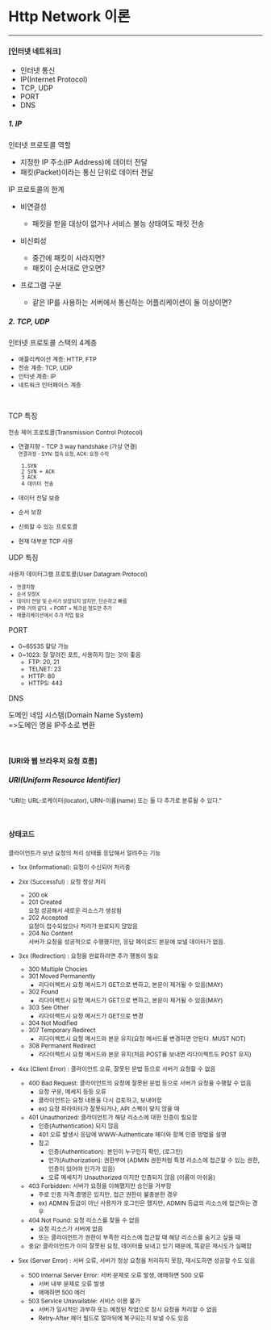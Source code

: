 # Http Network 이론

---

#### [인터넷 네트워크]
- 인터넷 통신
- IP(Internet Protocol)
- TCP, UDP
- PORT
- DNS

##### 1.  IP
인터넷 프로토콜 역할  

  - 지정한 IP 주소(IP Address)에 데이터 전달
  - 패킷(Packet)이라는 통신 단위로 데이터 전달
  

IP 프로토콜의 한계
<sub>

  - 비연결성
    <sub>
      - 패킷을 받을 대상이 없거나 서비스 불능 상태여도 패킷 전송
    </sub>


  - 비신뢰성
    <sub>
      - 중간에 패킷이 사라지면?<br/>
      - 패킷이 순서대로 안오면?
    </sub>


  - 프로그램 구분
    <sub>
      - 같은 IP를 사용하는 서버에서 통신하는 어플리케이션이 둘 이상이면?
    </sub>
</sub>
        

##### 2. TCP, UDP
인터넷 프로토콜 스택의 4계층  

<sub>

- 애플리케이션 계층: HTTP, FTP
- 전송 계층: TCP, UDP
- 인터넷 계층: IP
- 네트워크 인터페이스 계층

</sub>

<br/>

TCP 특징  

<sub>
전송 제어 프로토콜(Transmission Control Protocol)


- 연결지향 - TCP 3 way handshake (가상 연결)  
  <sub>
    연결과정 - SYN: 접속 요청, ACK: 요청 수락
  
       1.SYN  
       2 SYN + ACK  
       3 ACK  
       4 데이터 전송  
  
   </sub>
  
- 데이터 전달 보증
- 순서 보장
- 신뢰할 수 있는 프로토콜
- 현재 대부분 TCP 사용
</sub>
  
UDP 특징

<sub>

사용자 데이터그램 프로토콜(User Datagram Protocol)

 <sub>

- 연결지향
- 순서 보장X
- 데이터 전달 및 순서가 보장되지 않지만, 단순하고 빠름
- IP와 거의 같다. + PORT + 체크섬 정도만 추가<br/>
- 애플리케이션에서 추가 작업 필요

 </sub>

</sub>

PORT

<sub>

- 0~65535 할당 가능
- 0~1023: 잘 알려진 포트, 사용하지 않는 것이 좋음 
    - FTP: 20, 21
    - TELNET: 23
    - HTTP: 80
    - HTTPS: 443
</sub>
    
DNS  
<sub> 

도메인 네임 시스템(Domain Name System)  
=>도메인 명을 IP주소로 변환

</sub>

<br/>

#### [URI와 웹 브라우저 요청 흐름]
##### URI(Uniform Resource Identifier)
<sub>

"URI는 URL-로케이터(locator), URN-이름(name) 또는 둘 다 추가로 분류될 수 있다."

</sub>

<br/>

#### 상태코드

<sub>
클라이언트가 보낸 요청의 처리 상태를 응답해서 알려주는 기능

- 1xx (Informational): 요청이 수신되어 처리중
- 2xx (Successful) : 요청 정상 처리
     - 200 ok
     - 201 Created  
       요청 성공해서 새로운 리소스가 생성됨
     - 202 Accepted  
       요청이 접수되었으나 처리가 완료되지 않았음
     - 204 No Content  
        서버가 요청을 성공적으로 수행했지만, 응답 페이로드 본문에 보낼 데이터가 없음.
  
- 3xx (Redirection) : 요청을 완료하려면 추가 행동이 필요
    - 300 Multiple Chocies
    - 301 Moved Permanently 
        - 리다이렉트시 요청 메서드가 GET으로 변하고, 본문이 제거될 수 있음(MAY)
    - 302 Found
        - 리다이렉트시 요청 메서드가 GET으로 변하고, 본문이 제거될 수 있음(MAY)
    - 303 See Other
        - 리다이렉트시 요청 메서드가 GET으로 변경
    - 304 Not Modified
    - 307 Temporary Redirect
        - 리다이렉트시 요청 메서드와 본문 유지(요청 메서드를 변경하면 안된다. MUST NOT)
    - 308 Permanent Redirect
        - 리다이렉트시 요청 메서드와 본문 유지(처음 POST를 보내면 리다이렉트도 POST 유지)
- 4xx (Client Error) : 클라이언트 오류, 잘못된 문법 등으로 서버가 요청할 수 없음
    - 400 Bad Request: 클라이언트의 요청에 잘못된 문법 등으로 서버가 요청을 수행할 수 없음
         - 요청 구문, 메세지 등등 오류
         - 클라이언트는 요청 내용을 다시 검토하고, 보내야함
         - ex) 요청 파라미터가 잘못되거나, API 스펙이 맞지 않을 때
    - 401 Unauthorized: 클라이언트가 해당 리소스에 대한 인증이 필요함
         - 인증(Authentication) 되지 않음
         - 401 오류 발생시 응답에 WWW-Authenticate 헤더와 함께 인증 방법을 설명
         - 참고
             - 인증(Authentication): 본인이 누구인지 확인, (로그인)
             - 인가(Authorization): 권한부여 (ADMIN 권한처럼 특정 리소스에 접근할 수 있는 권한, 인증이 있어야 인가가 있음)
             - 오류 메세지가 Unauthorized 이지만 인증되지 않음 (이름이 아쉬움)
    - 403 Forbidden: 서버가 요청을 이해했지만 승인을 거부함
         - 주로 인증 자격 증명은 있지만, 접근 권한이 불충분한 경우
         - ex) ADMIN 등급이 아닌 사용자가 로그인은 했지만, ADMIN 등급의 리소스에 접근하는 경우
    - 404 Not Found: 요청 리소스를 찾을 수 없음
         - 요청 리소스가 서버에 없음
         - 또는 클라이언트가 권한이 부족한 리소스에 접근할 때 해당 리소스를 숨기고 싶을 때
    - 중요! 클라이언트가 이미 잘못된 요청, 데이터를 보내고 있기 때문에, 똑같은 재시도가 실패함
- 5xx (Server Error) : 서버 오류, 서버가 정상 요청을 처리하지 못함, 재시도하면 성공할 수도 있음
    - 500 Internal Server Error: 서버 문제로 오류 발생, 애매하면 500 오류
         - 서버 내부 문제로 오류 발생
         - 애매하면 500 에러
    - 503 Service Unavailable: 서비스 이용 불가
         - 서버가 일시적인 과부하 또는 예정된 작업으로 잠시 요청을 처리할 수 없음
         - Retry-After 헤더 필드로 얼마뒤에 복구되는지 보낼 수도 있음
</sub>